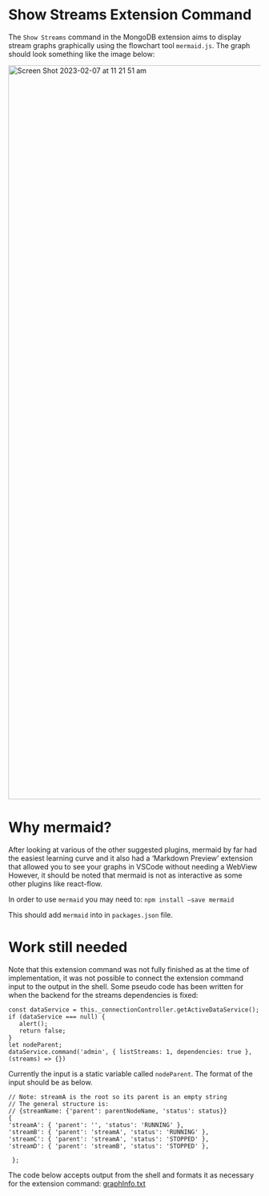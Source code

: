 # Show Streams Extension Command

The `Show Streams` command in the MongoDB extension aims to display stream graphs graphically using the flowchart tool `mermaid.js`. The graph should look something like the image below:

<img width="1464" alt="Screen Shot 2023-02-07 at 11 21 51 am" src="https://user-images.githubusercontent.com/100674217/218936000-0eb4d41c-97ca-4218-afaa-109047052a57.png">

# Why mermaid?

After looking at various of the other suggested plugins, mermaid by far had the easiest learning curve and it also had a ‘Markdown Preview’ extension that allowed you to see your graphs in VSCode without needing a WebView
However, it should be noted that mermaid is not as interactive as some other plugins like react-flow.

In order to use `mermaid` you may need to:
`npm install –save mermaid`

This should add `mermaid` into in `packages.json` file.

# Work still needed

Note that this extension command was not fully finished as at the time of implementation, it was not possible to connect the extension command input to the 
output in the shell. Some pseudo code has been written for when the backend for the streams dependencies is fixed:

```
const dataService = this._connectionController.getActiveDataService();
if (dataService === null) {
   alert();
   return false;
}
let nodeParent;
dataService.command('admin', { listStreams: 1, dependencies: true }, (streams) => {})
```

Currently the input is a static variable called `nodeParent`. The format of the input should be as below.
```
// Note: streamA is the root so its parent is an empty string
// The general structure is: 
// {streamName: {'parent': parentNodeName, 'status': status}}
{
'streamA': { 'parent': '', 'status': 'RUNNING' },
'streamB': { 'parent': 'streamA', 'status': 'RUNNING' },
'streamC': { 'parent': 'streamA', 'status': 'STOPPED' },
'streamD': { 'parent': 'streamB', 'status': 'STOPPED' },

 };
```

The code below accepts output from the shell and formats it as necessary for the extension command:
[graphInfo.txt](https://github.com/mongodb-labs/vscode/files/10739601/graphInfo.txt)

